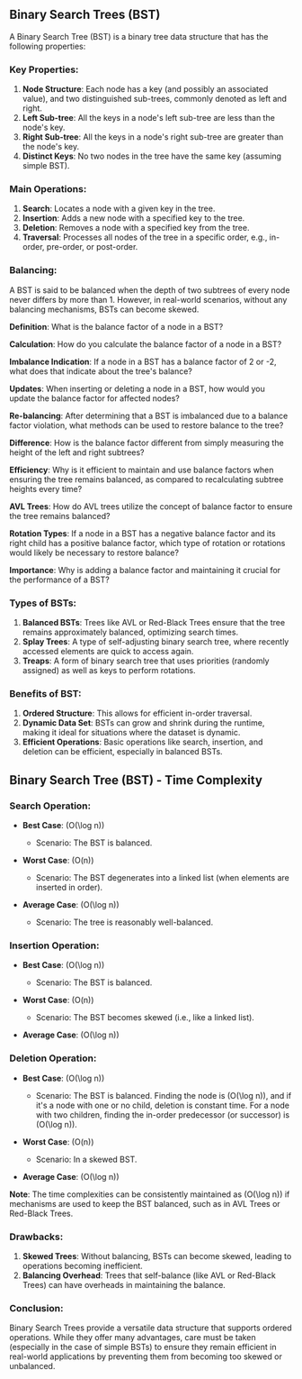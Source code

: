 ## Binary Search Trees (BST)

A Binary Search Tree (BST) is a binary tree data structure that has the following properties:

### Key Properties:

1. **Node Structure**: Each node has a key (and possibly an associated value), and two distinguished sub-trees, commonly denoted as left and right.
2. **Left Sub-tree**: All the keys in a node's left sub-tree are less than the node's key.
3. **Right Sub-tree**: All the keys in a node's right sub-tree are greater than the node's key.
4. **Distinct Keys**: No two nodes in the tree have the same key (assuming simple BST).

### Main Operations:

1. **Search**: Locates a node with a given key in the tree.
2. **Insertion**: Adds a new node with a specified key to the tree.
3. **Deletion**: Removes a node with a specified key from the tree.
4. **Traversal**: Processes all nodes of the tree in a specific order, e.g., in-order, pre-order, or post-order.

### Balancing:

A BST is said to be balanced when the depth of two subtrees of every node never differs by more than 1. However, in real-world scenarios, without any balancing mechanisms, BSTs can become skewed.

**Definition**: What is the balance factor of a node in a BST?

**Calculation**: How do you calculate the balance factor of a node in a BST?

**Imbalance Indication**: If a node in a BST has a balance factor of 2 or -2, what does that indicate about the tree's balance?

**Updates**: When inserting or deleting a node in a BST, how would you update the balance factor for affected nodes?

**Re-balancing**: After determining that a BST is imbalanced due to a balance factor violation, what methods can be used to restore balance to the tree?

**Difference**: How is the balance factor different from simply measuring the height of the left and right subtrees?

**Efficiency**: Why is it efficient to maintain and use balance factors when ensuring the tree remains balanced, as compared to recalculating subtree heights every time?

**AVL Trees**: How do AVL trees utilize the concept of balance factor to ensure the tree remains balanced?

**Rotation Types**: If a node in a BST has a negative balance factor and its right child has a positive balance factor, which type of rotation or rotations would likely be necessary to restore balance?

**Importance**: Why is adding a balance factor and maintaining it crucial for the performance of a BST?

### Types of BSTs:

1. **Balanced BSTs**: Trees like AVL or Red-Black Trees ensure that the tree remains approximately balanced, optimizing search times.
2. **Splay Trees**: A type of self-adjusting binary search tree, where recently accessed elements are quick to access again.
3. **Treaps**: A form of binary search tree that uses priorities (randomly assigned) as well as keys to perform rotations.

### Benefits of BST:

1. **Ordered Structure**: This allows for efficient in-order traversal.
2. **Dynamic Data Set**: BSTs can grow and shrink during the runtime, making it ideal for situations where the dataset is dynamic.
3. **Efficient Operations**: Basic operations like search, insertion, and deletion can be efficient, especially in balanced BSTs.

## Binary Search Tree (BST) - Time Complexity

### Search Operation:
- **Best Case**: \(O(\log n)\) 
  - Scenario: The BST is balanced.
  
- **Worst Case**: \(O(n)\) 
  - Scenario: The BST degenerates into a linked list (when elements are inserted in order).

- **Average Case**: \(O(\log n)\) 
  - Scenario: The tree is reasonably well-balanced.

### Insertion Operation:
- **Best Case**: \(O(\log n)\) 
  - Scenario: The BST is balanced.
  
- **Worst Case**: \(O(n)\) 
  - Scenario: The BST becomes skewed (i.e., like a linked list).
  
- **Average Case**: \(O(\log n)\)

### Deletion Operation:
- **Best Case**: \(O(\log n)\) 
  - Scenario: The BST is balanced. Finding the node is \(O(\log n)\), and if it's a node with one or no child, deletion is constant time. For a node with two children, finding the in-order predecessor (or successor) is \(O(\log n)\).
  
- **Worst Case**: \(O(n)\) 
  - Scenario: In a skewed BST.
  
- **Average Case**: \(O(\log n)\)

**Note**: The time complexities can be consistently maintained as \(O(\log n)\) if mechanisms are used to keep the BST balanced, such as in AVL Trees or Red-Black Trees.


### Drawbacks:

1. **Skewed Trees**: Without balancing, BSTs can become skewed, leading to operations becoming inefficient.
2. **Balancing Overhead**: Trees that self-balance (like AVL or Red-Black Trees) can have overheads in maintaining the balance.

### Conclusion:

Binary Search Trees provide a versatile data structure that supports ordered operations. While they offer many advantages, care must be taken (especially in the case of simple BSTs) to ensure they remain efficient in real-world applications by preventing them from becoming too skewed or unbalanced.

